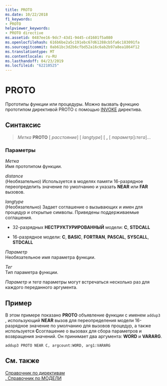 ```yaml
---
title: PROTO
ms.date: 10/22/2018
f1_keywords:
- PROTO
helpviewer_keywords:
- PROTO directive
ms.assetid: 0487ee16-9dc7-43d1-9445-cd1601f5a080
ms.openlocfilehash: 616b6be2a5c191ebc67d61288cb5fa6c183091fa
ms.sourcegitcommit: 0ab61bc3d2b6cfbd52a16c6ab2b97a8ea1864f12
ms.translationtype: MT
ms.contentlocale: ru-RU
ms.lasthandoff: 04/23/2019
ms.locfileid: "62210525"
---
```

# <a name="proto"></a>PROTO

Прототипы функции или процедуры. Можно вызвать функцию прототипом директивой PROTO с помощью [INVOKE](invoke.md) директива.

## <a name="syntax"></a>Синтаксис

> *Метка* **PROTO** \[ *расстояние*] \[ *langtype*] \[ __,__ \[ *параметр*]__:__*тега*]...

### <a name="parameters"></a>Параметры

*Метка*<br/>
Имя прототипом функции.

*distance*<br/>
(Необязательно) Используется в моделях памяти 16-разрядное переопределить значение по умолчанию и указать **NEAR** или **FAR** вызовов.

*langtype*<br/>
(Необязательно) Задает соглашение о вызывающих и имен для процедур и открытые символы. Приведены поддерживаемые соглашения.

- 32-разрядных **НЕСТРУКТУРИРОВАННЫЙ** модели: **C**, **STDCALL**

- 16-разрядное модели: **C**, **BASIC**, **FORTRAN**, **PASCAL**, **SYSCALL**, **STDCALL**

*Параметр*<br/>
Необязательное имя параметра функции.

*Тег*<br/>
Тип параметра функции.

*Параметр* и *тега* параметры могут встречаться несколько раз для каждого переданного аргумента.

## <a name="example"></a>Пример

В этом примере показано **PROTO** объявление функции с именем `addup3` , использующий **NEAR** вызов для переопределения модели 16-разрядное значение по умолчанию для вызовов процедур, а также используется **C**соглашение о вызовах для сбора параметров и возвращения значений. Он принимает два аргумента: **WORD** и **VARARG**.

```MASM
addup3 PROTO NEAR C, argcount:WORD, arg1:VARARG
```

## <a name="see-also"></a>См. также

[Справочник по директивам](directives-reference.md)<br/>
[. Справочник по МОДЕЛИ](dot-model.md)<br/>
